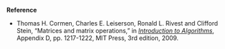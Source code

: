 **Reference**

- Thomas H. Cormen, Charles E. Leiserson, Ronald L. Rivest and Clifford Stein, “Matrices and matrix operations,” in *[Introduction to Algorithms](http://www.amazon.com/Introduction-Algorithms-3rd-Edition-Press/dp/0262033844)*, Appendix D, pp. 1217-1222, MIT Press, 3rd edition, 2009.
